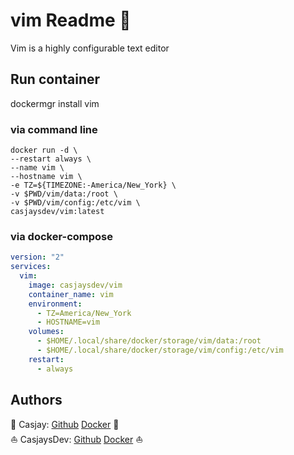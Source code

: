 # vim Readme 👋

Vim is a highly configurable text editor

## Run container

dockermgr install vim

### via command line

```shell
docker run -d \
--restart always \
--name vim \
--hostname vim \
-e TZ=${TIMEZONE:-America/New_York} \
-v $PWD/vim/data:/root \
-v $PWD/vim/config:/etc/vim \
casjaysdev/vim:latest
```

### via docker-compose

```yaml
version: "2"
services:
  vim:
    image: casjaysdev/vim
    container_name: vim
    environment:
      - TZ=America/New_York
      - HOSTNAME=vim
    volumes:
      - $HOME/.local/share/docker/storage/vim/data:/root
      - $HOME/.local/share/docker/storage/vim/config:/etc/vim
    restart: 
      - always
```

## Authors  

🤖 Casjay: [Github](https://github.com/casjay) [Docker](https://hub.docker.com/casjay) 🤖  
⛵ CasjaysDev: [Github](https://github.com/casjaysdev) [Docker](https://hub.docker.com/casjaysdev) ⛵  
